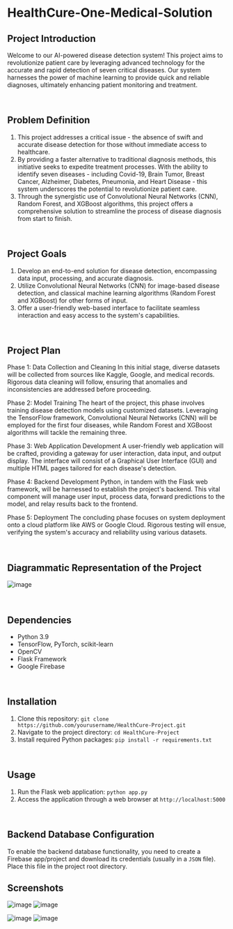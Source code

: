 # HealthCure-One-Medical-Solution

## Project Introduction

Welcome to our AI-powered disease detection system! This project aims to revolutionize patient care by leveraging advanced technology for the accurate and rapid detection of seven critical diseases. Our system harnesses the power of machine learning to provide quick and reliable diagnoses, ultimately enhancing patient monitoring and treatment.

<br>

## Problem Definition

1. This project addresses a critical issue - the absence of swift and accurate disease detection for those without immediate access to healthcare.
2. By providing a faster alternative to traditional diagnosis methods, this initiative seeks to expedite treatment processes. With the ability to identify seven diseases - including Covid-19, Brain Tumor, Breast Cancer, Alzheimer, Diabetes, Pneumonia, and Heart Disease - this system underscores the potential to revolutionize patient care.
3. Through the synergistic use of Convolutional Neural Networks (CNN), Random Forest, and XGBoost algorithms, this project offers a comprehensive solution to streamline the process of disease diagnosis from start to finish.

<br>

## Project Goals
1) Develop an end-to-end solution for disease detection, encompassing data input, processing, and accurate diagnosis.
2) Utilize Convolutional Neural Networks (CNN) for image-based disease detection, and classical machine learning algorithms (Random Forest and XGBoost) for other forms of input.
3) Offer a user-friendly web-based interface to facilitate seamless interaction and easy access to the system's capabilities.

<br>

## Project Plan

Phase 1: Data Collection and Cleaning
In this initial stage, diverse datasets will be collected from sources like Kaggle, Google, and medical records. Rigorous data cleaning will follow, ensuring that anomalies and inconsistencies are addressed before proceeding.

Phase 2: Model Training
The heart of the project, this phase involves training disease detection models using customized datasets. Leveraging the TensorFlow framework, Convolutional Neural Networks (CNN) will be employed for the first four diseases, while Random Forest and XGBoost algorithms will tackle the remaining three.

Phase 3: Web Application Development
A user-friendly web application will be crafted, providing a gateway for user interaction, data input, and output display. The interface will consist of a Graphical User Interface (GUI) and multiple HTML pages tailored for each disease's detection.

Phase 4: Backend Development
Python, in tandem with the Flask web framework, will be harnessed to establish the project's backend. This vital component will manage user input, process data, forward predictions to the model, and relay results back to the frontend.

Phase 5: Deployment
The concluding phase focuses on system deployment onto a cloud platform like AWS or Google Cloud. Rigorous testing will ensue, verifying the system's accuracy and reliability using various datasets.

<br>

## Diagrammatic Representation of the Project
![image](https://github.com/rituraj009/HealthCure-One-Medical-Solution/assets/102078863/5eff05f3-2f13-47ea-8c1f-92e5c1dec477)

<br>

## Dependencies
- Python 3.9
- TensorFlow, PyTorch, scikit-learn
- OpenCV
- Flask Framework
- Google Firebase

<br>

## Installation
1. Clone this repository: `git clone https://github.com/yourusername/HealthCure-Project.git`
2. Navigate to the project directory: `cd HealthCure-Project`
3. Install required Python packages: `pip install -r requirements.txt`

<br>

## Usage
1. Run the Flask web application: `python app.py`
2. Access the application through a web browser at `http://localhost:5000`

<br>

## Backend Database Configuration
To enable the backend database functionality, you need to create a Firebase app/project and download its credentials (usually in a `JSON` file). Place this file in the project root directory.


## Screenshots

![image](https://github.com/rituraj009/HealthCure-One-Medical-Solution/assets/102078863/9d77fbe5-b685-4641-846f-0ec2eb757a0a)
![image](https://github.com/rituraj009/HealthCure-One-Medical-Solution/assets/102078863/7c4cee6c-fec0-4116-997f-9575af533722)

![image](https://github.com/rituraj009/HealthCure-One-Medical-Solution/assets/102078863/ce09f38b-c054-4ffb-82c6-2f2b19abc45f)
![image](https://github.com/rituraj009/HealthCure-One-Medical-Solution/assets/102078863/64c4013c-303d-4a3a-9562-ca735e14412a)







